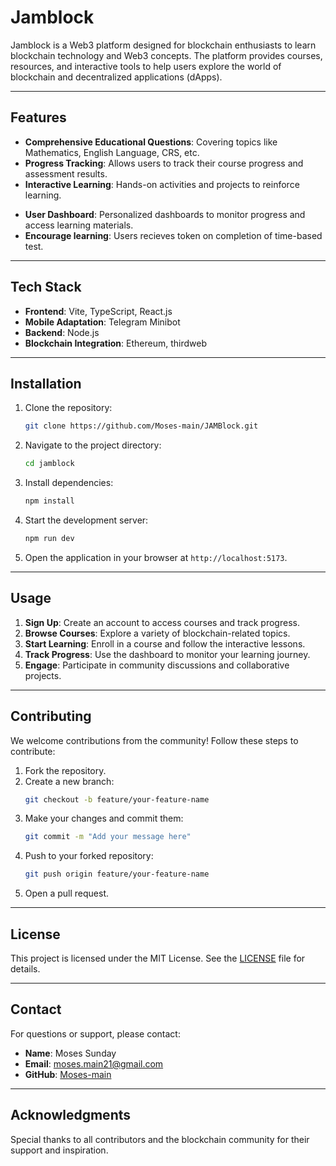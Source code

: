 # Jamblock

Jamblock is a Web3 platform designed for blockchain enthusiasts to learn blockchain technology and Web3 concepts. The platform provides courses, resources, and interactive tools to help users explore the world of blockchain and decentralized applications (dApps).

---

## Features

- **Comprehensive Educational Questions**: Covering topics like Mathematics, English Language, CRS, etc.
- **Progress Tracking**: Allows users to track their course progress and assessment results.
- **Interactive Learning**: Hands-on activities and projects to reinforce learning.
<!-- - **Community Engagement**: Connect with other blockchain enthusiasts and experts. -->
- **User Dashboard**: Personalized dashboards to monitor progress and access learning materials.
- **Encourage learning**: Users recieves token on completion of time-based test.

---

## Tech Stack

- **Frontend**: Vite, TypeScript, React.js
- **Mobile Adaptation**: Telegram Minibot
- **Backend**: Node.js
- **Blockchain Integration**: Ethereum, thirdweb

---

## Installation

1. Clone the repository:

   ```bash
   git clone https://github.com/Moses-main/JAMBlock.git
   ```

2. Navigate to the project directory:

   ```bash
   cd jamblock
   ```

3. Install dependencies:

   ```bash
   npm install
   ```

4. Start the development server:

   ```bash
   npm run dev
   ```

5. Open the application in your browser at `http://localhost:5173`.

---

## Usage

1. **Sign Up**: Create an account to access courses and track progress.
2. **Browse Courses**: Explore a variety of blockchain-related topics.
3. **Start Learning**: Enroll in a course and follow the interactive lessons.
4. **Track Progress**: Use the dashboard to monitor your learning journey.
5. **Engage**: Participate in community discussions and collaborative projects.

---

## Contributing

We welcome contributions from the community! Follow these steps to contribute:

1. Fork the repository.
2. Create a new branch:
   ```bash
   git checkout -b feature/your-feature-name
   ```
3. Make your changes and commit them:
   ```bash
   git commit -m "Add your message here"
   ```
4. Push to your forked repository:
   ```bash
   git push origin feature/your-feature-name
   ```
5. Open a pull request.

---

## License

This project is licensed under the MIT License. See the [LICENSE](LICENSE) file for details.

---

## Contact

For questions or support, please contact:

- **Name**: Moses Sunday
- **Email**: [moses.main21@gmail.com](mailto:moses.main21@gmail.com)
- **GitHub**: [Moses-main](https://github.com/Moses-mainMoses-main)

---

## Acknowledgments

Special thanks to all contributors and the blockchain community for their support and inspiration.
